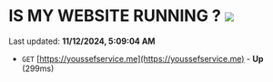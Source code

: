 # IS MY WEBSITE RUNNING ? [![](https://img.shields.io/static/v1?label=Sponsor&message=%E2%9D%A4&logo=GitHub&color=%23fe8e86)](https://github.com/sponsors/Youssef-Lehmam)

Last updated: **11/12/2024, 5:09:04 AM**

- `GET` [https://youssefservice.me](https://youssefservice.me) - **Up** (299ms)
